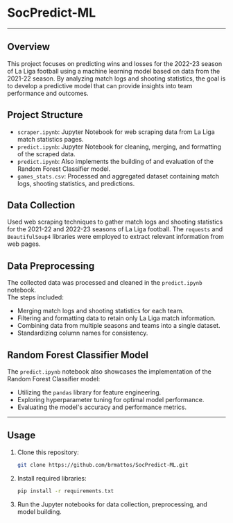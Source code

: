 # SocPredict-ML
---

## Overview
This project focuses on predicting wins and losses for the 2022-23 season of La Liga football using a machine learning model based on data from the 2021-22 season. By analyzing match logs and shooting statistics, the goal is to develop a predictive model that can provide insights into team performance and outcomes.

## Project Structure  
- `scraper.ipynb`: Jupyter Notebook for web scraping data from La Liga match statistics pages.
- `predict.ipynb`: Jupyter Notebook for cleaning, merging, and formatting of the scraped data.
- `predict.ipynb`: Also implements the building of and evaluation of the Random Forest Classifier model.
- `games_stats.csv`: Processed and aggregated dataset containing match logs, shooting statistics, and predictions.

## Data Collection
Used web scraping techniques to gather match logs and shooting statistics for the 2021-22 and 2022-23 seasons of La Liga football. The `requests` and `BeautifulSoup4` libraries were employed to extract relevant information from web pages.

## Data Preprocessing
The collected data was processed and cleaned in the `predict.ipynb` notebook.  
The steps included:
- Merging match logs and shooting statistics for each team.
- Filtering and formatting data to retain only La Liga match information.
- Combining data from multiple seasons and teams into a single dataset.
- Standardizing column names for consistency.

## Random Forest Classifier Model
The `predict.ipynb` notebook also showcases the implementation of the Random Forest Classifier model:
- Utilizing the `pandas` library for feature engineering.
- Exploring hyperparameter tuning for optimal model performance.
- Evaluating the model's accuracy and performance metrics.  
---

## Usage
1. Clone this repository:
   ```bash
   git clone https://github.com/brmattos/SocPredict-ML.git
   ```
3. Install required libraries:
   ```bash
   pip install -r requirements.txt
   ```
5. Run the Jupyter notebooks for data collection, preprocessing, and model building.

